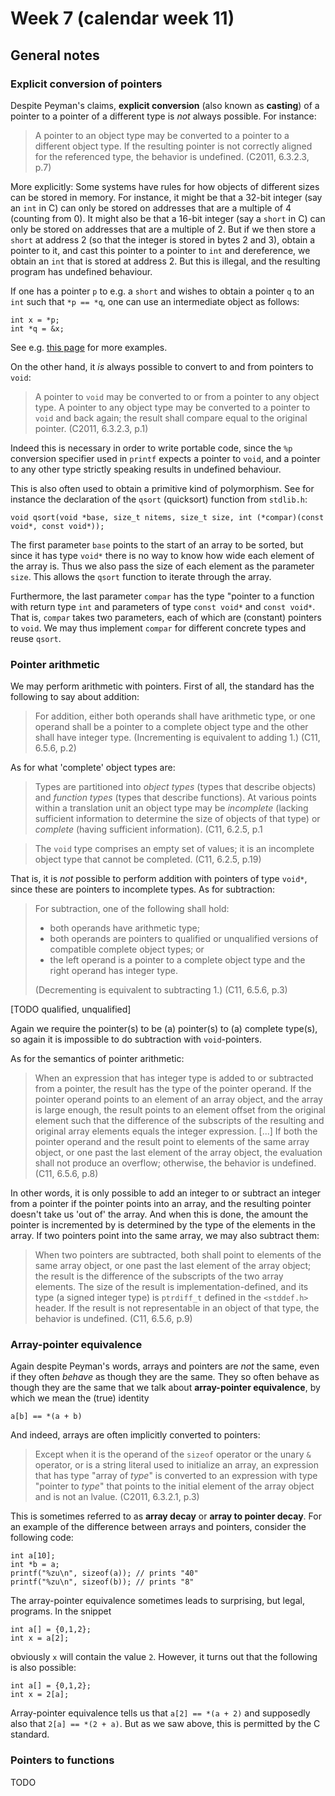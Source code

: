 # Week 7 (calendar week 11)

## General notes

### Explicit conversion of pointers

Despite Peyman's claims, **explicit conversion** (also known as **casting**) of a pointer to a pointer of a different type is *not* always possible. For instance:

> A pointer to an object type may be converted to a pointer to a different object type. If the
resulting pointer is not correctly aligned for the referenced type, the behavior is
undefined. (C2011, 6.3.2.3, p.7)

More explicitly: Some systems have rules for how objects of different sizes can be stored in memory. For instance, it might be that a 32-bit integer (say an `int` in C) can only be stored on addresses that are a multiple of 4 (counting from 0). It might also be that a 16-bit integer (say a `short` in C) can only be stored on addresses that are a multiple of 2. But if we then store a `short` at address 2 (so that the integer is stored in bytes 2 and 3), obtain a pointer to it, and cast this pointer to a pointer to `int` and dereference, we obtain an `int` that is stored at address 2. But this is illegal, and the resulting program has undefined behaviour.

If one has a pointer `p` to e.g. a `short` and wishes to obtain a pointer `q` to an `int` such that `*p == *q`, one can use an intermediate object as follows:

    int x = *p;
    int *q = &x;

See e.g. [this page](https://wiki.sei.cmu.edu/confluence/display/c/EXP36-C.+Do+not+cast+pointers+into+more+strictly+aligned+pointer+types) for more examples.

On the other hand, it *is* always possible to convert to and from pointers to `void`:

> A pointer to `void` may be converted to or from a pointer to any object type. A pointer to
any object type may be converted to a pointer to `void` and back again; the result shall
compare equal to the original pointer. (C2011, 6.3.2.3, p.1)

Indeed this is necessary in order to write portable code, since the `%p` conversion specifier used in `printf` expects a pointer to `void`, and a pointer to any other type strictly speaking results in undefined behaviour.

This is also often used to obtain a primitive kind of polymorphism. See for instance the declaration of the `qsort` (quicksort) function from `stdlib.h`:

    void qsort(void *base, size_t nitems, size_t size, int (*compar)(const void*, const void*));

The first parameter `base` points to the start of an array to be sorted, but since it has type `void*` there is no way to know how wide each element of the array is. Thus we also pass the size of each element as the parameter `size`. This allows the `qsort` function to iterate through the array.

Furthermore, the last parameter `compar` has the type "pointer to a function with return type `int` and parameters of type `const void*` and `const void*`. That is, `compar` takes two parameters, each of which are (constant) pointers to `void`. We may thus implement `compar` for different concrete types and reuse `qsort`.


### Pointer arithmetic

We may perform arithmetic with pointers. First of all, the standard has the following to say about addition:

> For addition, either both operands shall have arithmetic type, or one operand shall be a pointer to a complete object type and the other shall have integer type. (Incrementing is equivalent to adding 1.) (C11, 6.5.6, p.2)

As for what 'complete' object types are:

> Types are partitioned into *object types* (types that describe objects) and *function types* (types that describe functions). At various points within a translation unit an object type may be *incomplete* (lacking sufficient information to determine the size of objects of that type) or *complete* (having sufficient information). (C11, 6.2.5, p.1

> The `void` type comprises an empty set of values; it is an incomplete object type that cannot be completed. (C11, 6.2.5, p.19)

That is, it is *not* possible to perform addition with pointers of type `void*`, since these are pointers to incomplete types. As for subtraction:

> For subtraction, one of the following shall hold:
> 
> - both operands have arithmetic type;
> - both operands are pointers to qualified or unqualified versions of compatible complete object types; or
> - the left operand is a pointer to a complete object type and the right operand has integer type.
> 
> (Decrementing is equivalent to subtracting 1.) (C11, 6.5.6, p.3)

[TODO qualified, unqualified]

Again we require the pointer(s) to be (a) pointer(s) to (a) complete type(s), so again it is impossible to do subtraction with `void`-pointers.

As for the semantics of pointer arithmetic:

> When an expression that has integer type is added to or subtracted from a pointer, the result has the type of the pointer operand. If the pointer operand points to an element of an array object, and the array is large enough, the result points to an element offset from the original element such that the difference of the subscripts of the resulting and original array elements equals the integer expression. \[...\] If both the pointer operand and the result point to elements of the same array object, or one past the last element of the array object, the evaluation shall not produce an overflow; otherwise, the behavior is undefined. (C11, 6.5.6, p.8)

In other words, it is only possible to add an integer to or subtract an integer from a pointer if the pointer points into an array, and the resulting pointer doesn't take us 'out of' the array. And when this is done, the amount the pointer is incremented by is determined by the type of the elements in the array. If two pointers point into the same array, we may also subtract them:

> When two pointers are subtracted, both shall point to elements of the same array object, or one past the last element of the array object; the result is the difference of the subscripts of the two array elements. The size of the result is implementation-defined, and its type (a signed integer type) is `ptrdiff_t` defined in the `<stddef.h>` header. If the result is not representable in an object of that type, the behavior is undefined. (C11, 6.5.6, p.9)


### Array-pointer equivalence

Again despite Peyman's words, arrays and pointers are *not* the same, even if they often *behave* as though they are the same. They so often behave as though they are the same that we talk about **array-pointer equivalence**, by which we mean the (true) identity

    a[b] == *(a + b)

And indeed, arrays are often implicitly converted to pointers:

> Except when it is the operand of the `sizeof` operator or the unary `&` operator, or is a
string literal used to initialize an array, an expression that has type "array of *type*" is
converted to an expression with type "pointer to *type*" that points to the initial element of
the array object and is not an lvalue. (C2011, 6.3.2.1, p.3)

This is sometimes referred to as **array decay** or **array to pointer decay**. For an example of the difference between arrays and pointers, consider the following code:

    int a[10];
    int *b = a;
    printf("%zu\n", sizeof(a)); // prints "40"
    printf("%zu\n", sizeof(b)); // prints "8"

The array-pointer equivalence sometimes leads to surprising, but legal, programs. In the snippet

    int a[] = {0,1,2};
    int x = a[2];

obviously `x` will contain the value `2`. However, it turns out that the following is also possible:

    int a[] = {0,1,2};
    int x = 2[a];

Array-pointer equivalence tells us that `a[2] == *(a + 2)` and supposedly also that `2[a] == *(2 + a)`. But as we saw above, this is permitted by the C standard.


### Pointers to functions

TODO
